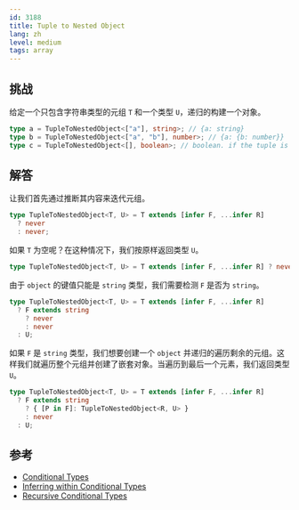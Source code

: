 ```yaml
---
id: 3188
title: Tuple to Nested Object
lang: zh
level: medium
tags: array
---
```


## 挑战

给定一个只包含字符串类型的元组 `T` 和一个类型 `U`，递归的构建一个对象。

```ts
type a = TupleToNestedObject<["a"], string>; // {a: string}
type b = TupleToNestedObject<["a", "b"], number>; // {a: {b: number}}
type c = TupleToNestedObject<[], boolean>; // boolean. if the tuple is empty, just return the U type
```

## 解答

让我们首先通过推断其内容来迭代元组。

```ts
type TupleToNestedObject<T, U> = T extends [infer F, ...infer R]
  ? never
  : never;
```

如果 `T` 为空呢？在这种情况下，我们按原样返回类型 `U`。

```ts
type TupleToNestedObject<T, U> = T extends [infer F, ...infer R] ? never : U;
```

由于 `object` 的键值只能是 `string` 类型，我们需要检测 `F` 是否为 `string`。

```ts
type TupleToNestedObject<T, U> = T extends [infer F, ...infer R]
  ? F extends string
    ? never
    : never
  : U;
```

如果 `F` 是 `string` 类型，我们想要创建一个 `object` 并递归的遍历剩余的元组。这
样我们就遍历整个元组并创建了嵌套对象。当遍历到最后一个元素，我们返回类型 `U`。

```ts
type TupleToNestedObject<T, U> = T extends [infer F, ...infer R]
  ? F extends string
    ? { [P in F]: TupleToNestedObject<R, U> }
    : never
  : U;
```

## 参考

- [Conditional Types](https://www.typescriptlang.org/docs/handbook/2/conditional-types.html)
- [Inferring within Conditional Types](https://www.typescriptlang.org/docs/handbook/2/conditional-types.html#inferring-within-conditional-types)
- [Recursive Conditional Types](https://www.typescriptlang.org/docs/handbook/release-notes/typescript-4-1.html#recursive-conditional-types)
